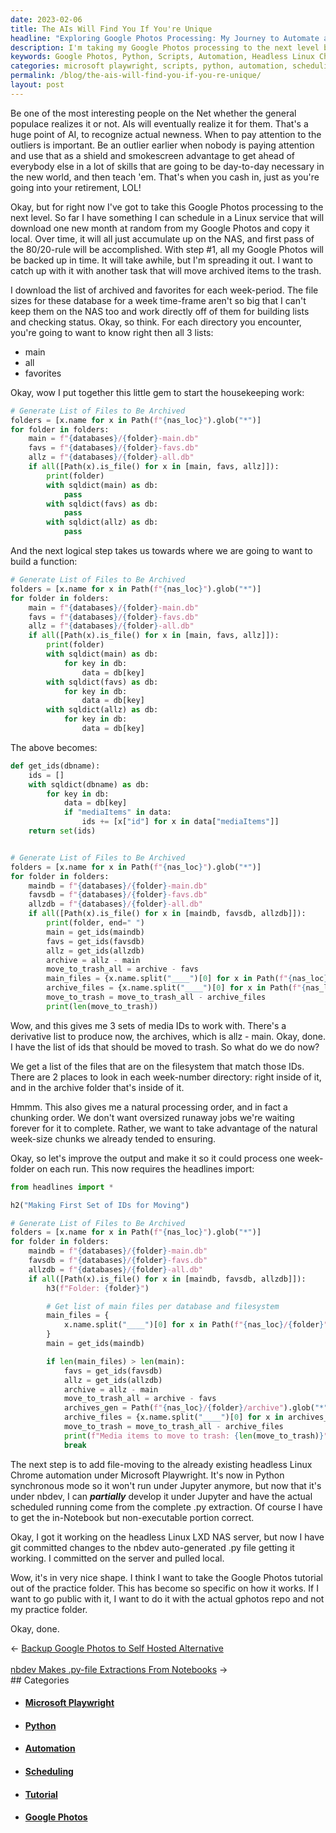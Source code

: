 ```yaml
---
date: 2023-02-06
title: The AIs Will Find You If You're Unique
headline: "Exploring Google Photos Processing: My Journey to Automate and Archive a Month of Photos"
description: I'm taking my Google Photos processing to the next level by creating a service to download and copy one month of photos at random. To do this, I'm using Python scripts, headless Linux Chrome automation, and the headlines import to generate a list of files to be archived. I'm also taking the Google Photos tutorial out of the practice folder and moving it to the actual gphotos repo. Follow my journey as I take my Google Photos processing to the next level!
keywords: Google Photos, Python, Scripts, Automation, Headless Linux Chrome, Microsoft Playwright, File Archiving, Tutorial, Repo, Scheduling, Download, Copy, Media IDs, Week-Size Chunks, Trash
categories: microsoft playwright, scripts, python, automation, scheduling, tutorial, google photos
permalink: /blog/the-ais-will-find-you-if-you-re-unique/
layout: post
---
```



Be one of the most interesting people on the Net whether the general populace
realizes it or not. AIs will eventually realize it for them. That's a huge
point of AI, to recognize actual newness. When to pay attention to the outliers
is important. Be an outlier earlier when nobody is paying attention and use
that as a shield and smokescreen advantage to get ahead of everybody else in a
lot of skills that are going to be day-to-day necessary in the new world, and
then teach 'em. That's when you cash in, just as you're going into your
retirement, LOL!

Okay, but for right now I've got to take this Google Photos processing to the
next level. So far I have something I can schedule in a Linux service that will
download one new month at random from my Google Photos and copy it local. Over
time, it will all just accumulate up on the NAS, and first pass of the
80/20-rule will be accomplished. With step #1, all my Google Photos will be
backed up in time. It will take awhile, but I'm spreading it out. I want to
catch up with it with another task that will move archived items to the trash.

I download the list of archived and favorites for each week-period. The file
sizes for these database for a week time-frame aren't so big that I can't keep
them on the NAS too and work directly off of them for building lists and
checking status. Okay, so think. For each directory you encounter, you're going
to want to know right then all 3 lists:

- main
- all
- favorites

Okay, wow I put together this little gem to start the housekeeping work:

```python
# Generate List of Files to Be Archived
folders = [x.name for x in Path(f"{nas_loc}").glob("*")]
for folder in folders:
    main = f"{databases}/{folder}-main.db"
    favs = f"{databases}/{folder}-favs.db"
    allz = f"{databases}/{folder}-all.db"
    if all([Path(x).is_file() for x in [main, favs, allz]]):
        print(folder)
        with sqldict(main) as db:
            pass
        with sqldict(favs) as db:
            pass
        with sqldict(allz) as db:
            pass
```

And the next logical step takes us towards where we are going to want to build
a function:

```python
# Generate List of Files to Be Archived
folders = [x.name for x in Path(f"{nas_loc}").glob("*")]
for folder in folders:
    main = f"{databases}/{folder}-main.db"
    favs = f"{databases}/{folder}-favs.db"
    allz = f"{databases}/{folder}-all.db"
    if all([Path(x).is_file() for x in [main, favs, allz]]):
        print(folder)
        with sqldict(main) as db:
            for key in db:
                data = db[key]
        with sqldict(favs) as db:
            for key in db:
                data = db[key]
        with sqldict(allz) as db:
            for key in db:
                data = db[key]
```

The above becomes:

```python
def get_ids(dbname):
    ids = []
    with sqldict(dbname) as db:
        for key in db:
            data = db[key]
            if "mediaItems" in data:
                ids += [x["id"] for x in data["mediaItems"]]
    return set(ids)


# Generate List of Files to Be Archived
folders = [x.name for x in Path(f"{nas_loc}").glob("*")]
for folder in folders:
    maindb = f"{databases}/{folder}-main.db"
    favsdb = f"{databases}/{folder}-favs.db"
    allzdb = f"{databases}/{folder}-all.db"
    if all([Path(x).is_file() for x in [maindb, favsdb, allzdb]]):
        print(folder, end=" ")
        main = get_ids(maindb)
        favs = get_ids(favsdb)
        allz = get_ids(allzdb)
        archive = allz - main
        move_to_trash_all = archive - favs
        main_files = {x.name.split("____")[0] for x in Path(f"{nas_loc}/{folder}").glob("*")}
        archive_files = {x.name.split("____")[0] for x in Path(f"{nas_loc}/{folder}/archive").glob("*")}
        move_to_trash = move_to_trash_all - archive_files
        print(len(move_to_trash))
```

Wow, and this gives me 3 sets of media IDs to work with. There's a derivative
list to produce now, the archives, which is allz - main. Okay, done. I have the
list of ids that should be moved to trash. So what do we do now?

We get a list of the files that are on the filesystem that match those IDs.
There are 2 places to look in each week-number directory: right inside of it,
and in the archive folder that's inside of it.

Hmmm. This also gives me a natural processing order, and in fact a chunking
order. We don't want oversized runaway jobs we're waiting forever for it to
complete. Rather, we want to take advantage of the natural week-size chunks we
already tended to ensuring.

Okay, so let's improve the output and make it so it could process one
week-folder on each run. This now requires the headlines import:

```python
from headlines import *

h2("Making First Set of IDs for Moving")

# Generate List of Files to Be Archived
folders = [x.name for x in Path(f"{nas_loc}").glob("*")]
for folder in folders:
    maindb = f"{databases}/{folder}-main.db"
    favsdb = f"{databases}/{folder}-favs.db"
    allzdb = f"{databases}/{folder}-all.db"
    if all([Path(x).is_file() for x in [maindb, favsdb, allzdb]]):
        h3(f"Folder: {folder}")

        # Get list of main files per database and filesystem
        main_files = {
            x.name.split("____")[0] for x in Path(f"{nas_loc}/{folder}").glob("*")
        }
        main = get_ids(maindb)

        if len(main_files) > len(main):
            favs = get_ids(favsdb)
            allz = get_ids(allzdb)
            archive = allz - main
            move_to_trash_all = archive - favs
            archives_gen = Path(f"{nas_loc}/{folder}/archive").glob("*")
            archive_files = {x.name.split("____")[0] for x in archives_gen}
            move_to_trash = move_to_trash_all - archive_files
            print(f"Media items to move to trash: {len(move_to_trash)}")
            break
```

The next step is to add file-moving to the already existing headless Linux
Chrome automation under Microsoft Playwright. It's now in Python synchronous
mode so it won't run under Jupyter anymore, but now that it's under nbdev, I
can ***partially*** develop it under Jupyter and have the actual scheduled
running come from the complete .py extraction. Of course I have to get the
in-Notebook but non-executable portion correct.

Okay, I got it working on the headless Linux LXD NAS server, but now I have git
committed changes to the nbdev auto-generated .py file getting it working. I
committed on the server and pulled local.

Wow, it's in very nice shape. I think I want to take the Google Photos tutorial
out of the practice folder. This has become so specific on how it works. If I
want to go public with it, I want to do it with the actual gphotos repo and not
my practice folder.

Okay, done.


<div class="post-nav"><div class="post-nav-prev"><span class="arrow">&larr;&nbsp;</span><a href="/blog/backup-google-photos-to-self-hosted-alternative">Backup Google Photos to Self Hosted Alternative</a></div> &nbsp; <div class="post-nav-next"><a href="/blog/nbdev-makes-py-file-extractions-from-notebooks">nbdev Makes .py-file Extractions From Notebooks</a><span class="arrow">&nbsp;&rarr;</span></div></div>
## Categories

<ul>
<li><h4><a href='/microsoft-playwright/'>Microsoft Playwright</a></h4></li>
<li><h4><a href='/python/'>Python</a></h4></li>
<li><h4><a href='/automation/'>Automation</a></h4></li>
<li><h4><a href='/scheduling/'>Scheduling</a></h4></li>
<li><h4><a href='/tutorial/'>Tutorial</a></h4></li>
<li><h4><a href='/google-photos/'>Google Photos</a></h4></li></ul>